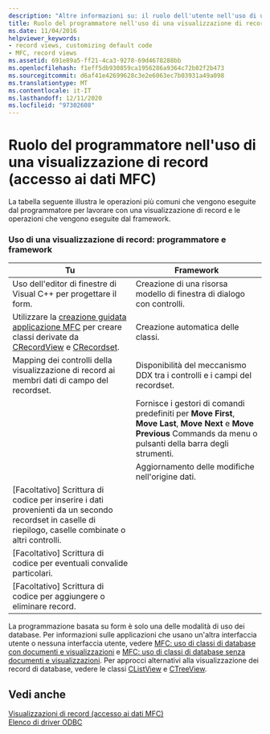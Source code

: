 ```yaml
---
description: "Altre informazioni su: il ruolo dell'utente nell'uso di una visualizzazione di record (accesso ai dati MFC)"
title: Ruolo del programmatore nell'uso di una visualizzazione di record (accesso ai dati MFC)
ms.date: 11/04/2016
helpviewer_keywords:
- record views, customizing default code
- MFC, record views
ms.assetid: 691e89a5-ff21-4ca3-9278-69d4678288bb
ms.openlocfilehash: f1eff5db930859ca1956286a9364c72b02f2b473
ms.sourcegitcommit: d6af41e42699628c3e2e6063ec7b03931a49a098
ms.translationtype: MT
ms.contentlocale: it-IT
ms.lasthandoff: 12/11/2020
ms.locfileid: "97302608"
---
```

# <a name="your-role-in-working-with-a-record-view--mfc-data-access"></a>Ruolo del programmatore nell'uso di una visualizzazione di record (accesso ai dati MFC)

La tabella seguente illustra le operazioni più comuni che vengono eseguite dal programmatore per lavorare con una visualizzazione di record e le operazioni che vengono eseguite dal framework.

### <a name="working-with-a-record-view-you-and-the-framework"></a>Uso di una visualizzazione di record: programmatore e framework

|Tu|Framework|
|---------|-------------------|
|Uso dell'editor di finestre di Visual C++ per progettare il form.|Creazione di una risorsa modello di finestra di dialogo con controlli.|
|Utilizzare la [creazione guidata applicazione MFC](../mfc/reference/database-support-mfc-application-wizard.md) per creare classi derivate da [CRecordView](../mfc/reference/crecordview-class.md) e [CRecordset](../mfc/reference/crecordset-class.md).|Creazione automatica delle classi.|
|Mapping dei controlli della visualizzazione di record ai membri dati di campo del recordset.|Disponibilità del meccanismo DDX tra i controlli e i campi del recordset.|
||Fornisce i gestori di comandi predefiniti per **Move First**, **Move Last**, **Move Next** e **Move Previous** Commands da menu o pulsanti della barra degli strumenti.|
||Aggiornamento delle modifiche nell'origine dati.|
|[Facoltativo] Scrittura di codice per inserire i dati provenienti da un secondo recordset in caselle di riepilogo, caselle combinate o altri controlli.||
|[Facoltativo] Scrittura di codice per eventuali convalide particolari.||
|[Facoltativo] Scrittura di codice per aggiungere o eliminare record.||

La programmazione basata su form è solo una delle modalità di uso dei database. Per informazioni sulle applicazioni che usano un'altra interfaccia utente o nessuna interfaccia utente, vedere [MFC: uso di classi di database con documenti e visualizzazioni](../data/mfc-using-database-classes-with-documents-and-views.md) e [MFC: uso di classi di database senza documenti e visualizzazioni](../data/mfc-using-database-classes-without-documents-and-views.md). Per approcci alternativi alla visualizzazione dei record di database, vedere le classi [CListView](../mfc/reference/clistview-class.md) e [CTreeView](../mfc/reference/ctreeview-class.md).

## <a name="see-also"></a>Vedi anche

[Visualizzazioni di record (accesso ai dati MFC)](../data/record-views-mfc-data-access.md)<br/>
[Elenco di driver ODBC](../data/odbc/odbc-driver-list.md)
